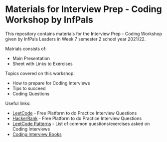 # Materials for Interview Prep - Coding Workshop by InfPals

This repository contains materials for the Interview Prep - Coding Workshop given by InfPals Leaders in Week 7 semester 2 school year 2021/22.

Matrials consists of:
- Main Presentation 
- Sheet with Links to Exercises

Topics covered on this workshop:
- How to prepare for Coding Interviews
- Tips to succeed
- Coding Questions

Useful links:
- [LeetCode](https://leetcode.com/) - Free Platform to do Practice Interview Questions
- [HackerRank](https://www.hackerrank.com/) - Free Platform to do Practice Interview Questions
- [LeetCode Patterns](https://seanprashad.com/leetcode-patterns/) - List of common questions/exercises asked on Coding Interviews
- [Coding Interview Books](https://www.pdfdrive.com/cracking-the-coding-interview-books.html)
